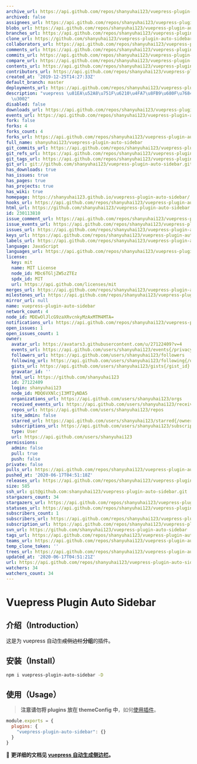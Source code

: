 ```yaml
---
archive_url: https://api.github.com/repos/shanyuhai123/vuepress-plugin-auto-sidebar/{archive_format}{/ref}
archived: false
assignees_url: https://api.github.com/repos/shanyuhai123/vuepress-plugin-auto-sidebar/assignees{/user}
blobs_url: https://api.github.com/repos/shanyuhai123/vuepress-plugin-auto-sidebar/git/blobs{/sha}
branches_url: https://api.github.com/repos/shanyuhai123/vuepress-plugin-auto-sidebar/branches{/branch}
clone_url: https://github.com/shanyuhai123/vuepress-plugin-auto-sidebar.git
collaborators_url: https://api.github.com/repos/shanyuhai123/vuepress-plugin-auto-sidebar/collaborators{/collaborator}
comments_url: https://api.github.com/repos/shanyuhai123/vuepress-plugin-auto-sidebar/comments{/number}
commits_url: https://api.github.com/repos/shanyuhai123/vuepress-plugin-auto-sidebar/commits{/sha}
compare_url: https://api.github.com/repos/shanyuhai123/vuepress-plugin-auto-sidebar/compare/{base}...{head}
contents_url: https://api.github.com/repos/shanyuhai123/vuepress-plugin-auto-sidebar/contents/{+path}
contributors_url: https://api.github.com/repos/shanyuhai123/vuepress-plugin-auto-sidebar/contributors
created_at: '2019-12-25T14:27:33Z'
default_branch: master
deployments_url: https://api.github.com/repos/shanyuhai123/vuepress-plugin-auto-sidebar/deployments
description: "vuepress \u81EA\u52A8\u751F\u6210\u4FA7\u8FB9\u680F\u7684\u63D2\u4EF6\
  \u3002"
disabled: false
downloads_url: https://api.github.com/repos/shanyuhai123/vuepress-plugin-auto-sidebar/downloads
events_url: https://api.github.com/repos/shanyuhai123/vuepress-plugin-auto-sidebar/events
fork: false
forks: 4
forks_count: 4
forks_url: https://api.github.com/repos/shanyuhai123/vuepress-plugin-auto-sidebar/forks
full_name: shanyuhai123/vuepress-plugin-auto-sidebar
git_commits_url: https://api.github.com/repos/shanyuhai123/vuepress-plugin-auto-sidebar/git/commits{/sha}
git_refs_url: https://api.github.com/repos/shanyuhai123/vuepress-plugin-auto-sidebar/git/refs{/sha}
git_tags_url: https://api.github.com/repos/shanyuhai123/vuepress-plugin-auto-sidebar/git/tags{/sha}
git_url: git://github.com/shanyuhai123/vuepress-plugin-auto-sidebar.git
has_downloads: true
has_issues: true
has_pages: true
has_projects: true
has_wiki: true
homepage: https://shanyuhai123.github.io/vuepress-plugin-auto-sidebar/
hooks_url: https://api.github.com/repos/shanyuhai123/vuepress-plugin-auto-sidebar/hooks
html_url: https://github.com/shanyuhai123/vuepress-plugin-auto-sidebar
id: 230113810
issue_comment_url: https://api.github.com/repos/shanyuhai123/vuepress-plugin-auto-sidebar/issues/comments{/number}
issue_events_url: https://api.github.com/repos/shanyuhai123/vuepress-plugin-auto-sidebar/issues/events{/number}
issues_url: https://api.github.com/repos/shanyuhai123/vuepress-plugin-auto-sidebar/issues{/number}
keys_url: https://api.github.com/repos/shanyuhai123/vuepress-plugin-auto-sidebar/keys{/key_id}
labels_url: https://api.github.com/repos/shanyuhai123/vuepress-plugin-auto-sidebar/labels{/name}
language: JavaScript
languages_url: https://api.github.com/repos/shanyuhai123/vuepress-plugin-auto-sidebar/languages
license:
  key: mit
  name: MIT License
  node_id: MDc6TGljZW5zZTEz
  spdx_id: MIT
  url: https://api.github.com/licenses/mit
merges_url: https://api.github.com/repos/shanyuhai123/vuepress-plugin-auto-sidebar/merges
milestones_url: https://api.github.com/repos/shanyuhai123/vuepress-plugin-auto-sidebar/milestones{/number}
mirror_url: null
name: vuepress-plugin-auto-sidebar
network_count: 4
node_id: MDEwOlJlcG9zaXRvcnkyMzAxMTM4MTA=
notifications_url: https://api.github.com/repos/shanyuhai123/vuepress-plugin-auto-sidebar/notifications{?since,all,participating}
open_issues: 1
open_issues_count: 1
owner:
  avatar_url: https://avatars3.githubusercontent.com/u/27122409?v=4
  events_url: https://api.github.com/users/shanyuhai123/events{/privacy}
  followers_url: https://api.github.com/users/shanyuhai123/followers
  following_url: https://api.github.com/users/shanyuhai123/following{/other_user}
  gists_url: https://api.github.com/users/shanyuhai123/gists{/gist_id}
  gravatar_id: ''
  html_url: https://github.com/shanyuhai123
  id: 27122409
  login: shanyuhai123
  node_id: MDQ6VXNlcjI3MTIyNDA5
  organizations_url: https://api.github.com/users/shanyuhai123/orgs
  received_events_url: https://api.github.com/users/shanyuhai123/received_events
  repos_url: https://api.github.com/users/shanyuhai123/repos
  site_admin: false
  starred_url: https://api.github.com/users/shanyuhai123/starred{/owner}{/repo}
  subscriptions_url: https://api.github.com/users/shanyuhai123/subscriptions
  type: User
  url: https://api.github.com/users/shanyuhai123
permissions:
  admin: false
  pull: true
  push: false
private: false
pulls_url: https://api.github.com/repos/shanyuhai123/vuepress-plugin-auto-sidebar/pulls{/number}
pushed_at: '2020-06-17T04:51:18Z'
releases_url: https://api.github.com/repos/shanyuhai123/vuepress-plugin-auto-sidebar/releases{/id}
size: 585
ssh_url: git@github.com:shanyuhai123/vuepress-plugin-auto-sidebar.git
stargazers_count: 34
stargazers_url: https://api.github.com/repos/shanyuhai123/vuepress-plugin-auto-sidebar/stargazers
statuses_url: https://api.github.com/repos/shanyuhai123/vuepress-plugin-auto-sidebar/statuses/{sha}
subscribers_count: 1
subscribers_url: https://api.github.com/repos/shanyuhai123/vuepress-plugin-auto-sidebar/subscribers
subscription_url: https://api.github.com/repos/shanyuhai123/vuepress-plugin-auto-sidebar/subscription
svn_url: https://github.com/shanyuhai123/vuepress-plugin-auto-sidebar
tags_url: https://api.github.com/repos/shanyuhai123/vuepress-plugin-auto-sidebar/tags
teams_url: https://api.github.com/repos/shanyuhai123/vuepress-plugin-auto-sidebar/teams
temp_clone_token: ''
trees_url: https://api.github.com/repos/shanyuhai123/vuepress-plugin-auto-sidebar/git/trees{/sha}
updated_at: '2020-06-17T04:51:21Z'
url: https://api.github.com/repos/shanyuhai123/vuepress-plugin-auto-sidebar
watchers: 34
watchers_count: 34
---
```


# Vuepress Plugin Auto Sidebar

## 介绍（Introduction）

这是为 vuepress 自动~~生成侧边栏~~**分组**的插件。



## 安装（Install）

```bash
npm i vuepress-plugin-auto-sidebar -D
```



## 使用（Usage）

> **注意请勿将 plugins 放在 themeConfig 中**，如何[使用插件](https://vuepress.vuejs.org/zh/plugin/using-a-plugin.html)。

```js
module.exports = {
  plugins: {
    "vuepress-plugin-auto-sidebar": {}
  }
}
```

:book: **更详细的文档见 [vuepress 自动生成侧边栏](https://shanyuhai123.github.io/vuepress-plugin-auto-sidebar)。**